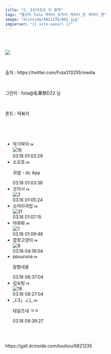 ```yaml
---
title: "2, 3꼬리로도 이 풍력"
tags: "웹코믹 futa 캐릭터_유카리 캐릭터_란 캐릭터_첸"
image: "dcinside/6821235/001.jpg"
imgserver: "{{ site.nasurl }}"
---
```

<div class="article">
<div style="overflow:hidden;">
<p><br/></p><p style="text-align: left;"><img src="{{ site.nasurl }}/dcinside/6821235/001.jpg"/></p><p style="text-align: left;"><br/></p><p style="text-align: left;">출처 : https://twitter.com/Futa313255/media</p><p style="text-align: left;"><br/></p><p style="text-align: left;">그린이 : futa@名華祭D22 님</p><p style="text-align: left;"><br/></p><p style="text-align: left;">폰트 : 떡볶이</p><p><br/></p> </div></div><br/>
<div class="comment"><ul class="cmt_list"><li class="ub-content" id="comment_li_16910784"><div class="cmt_info clear" data-article-no="6821235" data-no="16910784" data-rcnt="0"><div class="cmt_nickbox"><span class="gall_writer ub-writer" data-ip="" data-nick="악기박이" data-uid="laurashigihara1945"><span class="nickname in" title="악기박이">악기박이</span><a class="writer_nikcon"><img alt="갤로그로 이동합니다." border="0" height="11" onclick="window.open('//gallog.dcinside.com/laurashigihara1945');" src="https://nstatic.dcinside.com/dc/w/images/fix_nik.gif" style="margin-left:2px;cursor:pointer;" title="laurashigihara19** : 갤로그로 이동합니다." width="12"/></a></span></div><div class="clear cmt_txtbox btn_reply_write_all"><div class="comment_dccon clear"><div class="coment_dccon_img"><img alt="헉" class="written_dccon" conalt="헉" src="https://dcimg5.dcinside.com/dccon.php?no=62b5df2be09d3ca567b1c5bc12d46b394aa3b1058c6e4d0ca41648b65aed236eeb4466499ceefcb63b9abe27bbb60b35d8870324e17afdb6e58ecd1dcf9c93e739bfba" title="헉"/></div><div class="coment_dccon_info clear dccon_over_box" onmouseout="dccon_btn_over(this);" onmouseover="dccon_btn_over(this);" style="display:none;"><span class="over_alt"></span><button class="btn_dccon_infoview div_package" data-type="comment" onclick="dccon_btn_click();" reqpath="/dccon" type="button">디시콘 보기</button></div></div></div><div class="fr clear"><span class="date_time">03.16 01:03:29</span></div></div></li><li class="ub-content" id="comment_li_16910785"><div class="cmt_info clear" data-article-no="6821235" data-no="16910785" data-rcnt="0"><div class="cmt_nickbox"><span class="gall_writer ub-writer" data-ip="" data-nick="소오호" data-uid="pankkwi"><span class="nickname in" title="소오호">소오호</span><a class="writer_nikcon"><img alt="갤로그로 이동합니다." border="0" height="11" onclick="window.open('//gallog.dcinside.com/pankkwi');" src="https://nstatic.dcinside.com/dc/w/images/fix_nik.gif" style="margin-left:2px;cursor:pointer;" title="pankk** : 갤로그로 이동합니다." width="12"/></a></span></div><div class="clear cmt_txtbox btn_reply_write_all"><p class="usertxt ub-word">귀염  - dc App</p></div><div class="fr clear"><span class="date_time">03.16 01:03:36</span></div></div></li><li class="ub-content" id="comment_li_16910801"><div class="cmt_info clear" data-article-no="6821235" data-no="16910801" data-rcnt="0"><div class="cmt_nickbox"><span class="gall_writer ub-writer" data-ip="" data-nick="코이시" data-uid="jidaego"><span class="nickname in" title="코이시">코이시</span><a class="writer_nikcon"><img alt="갤로그로 이동합니다." border="0" height="11" onclick="window.open('//gallog.dcinside.com/jidaego');" src="https://nstatic.dcinside.com/dc/w/images/fix_nik.gif" style="margin-left:2px;cursor:pointer;" title="jidae** : 갤로그로 이동합니다." width="12"/></a></span></div><div class="clear cmt_txtbox btn_reply_write_all"><div class="comment_dccon clear"><div class="coment_dccon_img"><img alt="2" class="written_dccon" conalt="2" src="https://dcimg5.dcinside.com/dccon.php?no=62b5df2be09d3ca567b1c5bc12d46b394aa3b1058c6e4d0ca41648b65aea2d6e7e5fcaea51815fa32427ca6566a60ab811f058553344a549f08aa7763e9641421d187045c753273618" title="2"/></div><div class="coment_dccon_info clear dccon_over_box" onmouseout="dccon_btn_over(this);" onmouseover="dccon_btn_over(this);" style="display:none;"><span class="over_alt"></span><button class="btn_dccon_infoview div_package" data-type="comment" onclick="dccon_btn_click();" reqpath="/dccon" type="button">디시콘 보기</button></div></div></div><div class="fr clear"><span class="date_time">03.16 01:05:24</span></div></div></li><li class="ub-content" id="comment_li_16910810"><div class="cmt_info clear" data-article-no="6821235" data-no="16910810" data-rcnt="0"><div class="cmt_nickbox"><span class="gall_writer ub-writer" data-ip="" data-nick="소머리국밥" data-uid="ghj0313"><span class="nickname in" title="소머리국밥">소머리국밥</span><a class="writer_nikcon"><img alt="갤로그로 이동합니다." border="0" height="11" onclick="window.open('//gallog.dcinside.com/ghj0313');" src="https://nstatic.dcinside.com/dc/w/images/fix_nik.gif" style="margin-left:2px;cursor:pointer;" title="ghj03** : 갤로그로 이동합니다." width="12"/></a></span></div><div class="clear cmt_txtbox btn_reply_write_all"><div class="comment_dccon clear"><div class="coment_dccon_img"><img alt="31" class="written_dccon" conalt="31" src="https://dcimg5.dcinside.com/dccon.php?no=62b5df2be09d3ca567b1c5bc12d46b394aa3b1058c6e4d0ca41648b65ce2206e8abbf0a0c3e94443843ef2507213c5b759589df253278e39fbd755e7d914ba135100fcac7568" title="31"/></div><div class="coment_dccon_info clear dccon_over_box" onmouseout="dccon_btn_over(this);" onmouseover="dccon_btn_over(this);" style="display:none;"><span class="over_alt"></span><button class="btn_dccon_infoview div_package" data-type="comment" onclick="dccon_btn_click();" reqpath="/dccon" type="button">디시콘 보기</button></div></div></div><div class="fr clear"><span class="date_time">03.16 01:07:15</span></div></div></li><li class="ub-content" id="comment_li_16910825"><div class="cmt_info clear" data-article-no="6821235" data-no="16910825" data-rcnt="0"><div class="cmt_nickbox"><span class="gall_writer ub-writer" data-ip="" data-nick="야퍄퍄" data-uid="bluecandy12"><span class="nickname in" title="야퍄퍄">야퍄퍄</span><a class="writer_nikcon"><img alt="갤로그로 이동합니다." border="0" height="11" onclick="window.open('//gallog.dcinside.com/bluecandy12');" src="https://nstatic.dcinside.com/dc/w/images/nik.gif" style="margin-left:2px;cursor:pointer;" title="bluecandy** : 갤로그로 이동합니다." width="12"/></a></span></div><div class="clear cmt_txtbox btn_reply_write_all"><div class="comment_dccon clear"><div class="coment_dccon_img"><img alt="1" class="written_dccon" conalt="1" src="https://dcimg5.dcinside.com/dccon.php?no=62b5df2be09d3ca567b1c5bc12d46b394aa3b1058c6e4d0ca41648b65fee246e075e083a36861403334143e95063ba1a75478da0d4920ea5819d5787d30b373f67009585b19ed3" title="1"/></div><div class="coment_dccon_info clear dccon_over_box" onmouseout="dccon_btn_over(this);" onmouseover="dccon_btn_over(this);" style="display:none;"><span class="over_alt"></span><button class="btn_dccon_infoview div_package" data-type="comment" onclick="dccon_btn_click();" reqpath="/dccon" type="button">디시콘 보기</button></div></div></div><div class="fr clear"><span class="date_time">03.16 01:09:48</span></div></div></li><li class="ub-content" id="comment_li_16911197"><div class="cmt_info clear" data-article-no="6821235" data-no="16911197" data-rcnt="0"><div class="cmt_nickbox"><span class="gall_writer ub-writer" data-ip="" data-nick="깜장고양이" data-uid="rawls9012"><span class="nickname in" title="깜장고양이">깜장고양이</span><a class="writer_nikcon"><img alt="갤로그로 이동합니다." border="0" height="11" onclick="window.open('//gallog.dcinside.com/rawls9012');" src="https://nstatic.dcinside.com/dc/w/images/fix_nik.gif" style="margin-left:2px;cursor:pointer;" title="rawls90** : 갤로그로 이동합니다." width="12"/></a></span></div><div class="clear cmt_txtbox btn_reply_write_all"><div class="comment_dccon clear"><div class="coment_dccon_img"><img alt="8" class="written_dccon" conalt="8" src="https://dcimg5.dcinside.com/dccon.php?no=62b5df2be09d3ca567b1c5bc12d46b394aa3b1058c6e4d0ca41648b658e8206e4879eed1fcec4c5ceebff85aee58318fc02347a25c84e89647cc6fd868b25f247191b11fde01c3509f" title="8"/></div><div class="coment_dccon_info clear dccon_over_box" onmouseout="dccon_btn_over(this);" onmouseover="dccon_btn_over(this);" style="display:none;"><span class="over_alt"></span><button class="btn_dccon_infoview div_package" data-type="comment" onclick="dccon_btn_click();" reqpath="/dccon" type="button">디시콘 보기</button></div></div></div><div class="fr clear"><span class="date_time">03.16 04:18:04</span></div></div></li><li class="ub-content" id="comment_li_16911278"><div class="cmt_info clear" data-article-no="6821235" data-no="16911278" data-rcnt="0"><div class="cmt_nickbox"><span class="gall_writer ub-writer" data-ip="" data-nick="ppuuruna" data-uid="qqndnfnsk"><span class="nickname in" title="ppuuruna">ppuuruna</span><a class="writer_nikcon"><img alt="갤로그로 이동합니다." border="0" height="11" onclick="window.open('//gallog.dcinside.com/qqndnfnsk');" src="https://nstatic.dcinside.com/dc/w/images/fix_nik.gif" style="margin-left:2px;cursor:pointer;" title="qqndnfn** : 갤로그로 이동합니다." width="12"/></a></span></div><div class="clear cmt_txtbox btn_reply_write_all"><p class="usertxt ub-word">잘봤네용</p></div><div class="fr clear"><span class="date_time">03.16 06:37:04</span></div></div></li><li class="ub-content" id="comment_li_16911330"><div class="cmt_info clear" data-article-no="6821235" data-no="16911330" data-rcnt="0"><div class="cmt_nickbox"><span class="gall_writer ub-writer" data-ip="" data-nick="김슈팅" data-uid="stargate112526"><span class="nickname in" title="김슈팅">김슈팅</span><a class="writer_nikcon"><img alt="갤로그로 이동합니다." border="0" height="11" onclick="window.open('//gallog.dcinside.com/stargate112526');" src="https://nstatic.dcinside.com/dc/w/images/fix_nik.gif" style="margin-left:2px;cursor:pointer;" title="stargate1125** : 갤로그로 이동합니다." width="12"/></a></span></div><div class="clear cmt_txtbox btn_reply_write_all"><div class="comment_dccon clear"><div class="coment_dccon_img"><img alt="16" class="written_dccon" conalt="16" src="https://dcimg5.dcinside.com/dccon.php?no=62b5df2be09d3ca567b1c5bc12d46b394aa3b1058c6e4d0ca41648b65fee246e075e083a36861403334143e95063ba1a76478da0d4920ea580935a84d30b373f1215fd539d338662" title="16"/></div><div class="coment_dccon_info clear dccon_over_box" onmouseout="dccon_btn_over(this);" onmouseover="dccon_btn_over(this);" style="display:none;"><span class="over_alt"></span><button class="btn_dccon_infoview div_package" data-type="comment" onclick="dccon_btn_click();" reqpath="/dccon" type="button">디시콘 보기</button></div></div></div><div class="fr clear"><span class="date_time">03.16 08:27:04</span></div></div></li><li class="ub-content" id="comment_li_16911393"><div class="cmt_info clear" data-article-no="6821235" data-no="16911393" data-rcnt="0"><div class="cmt_nickbox"><span class="gall_writer ub-writer" data-ip="" data-nick="_(:3」∠)_" data-uid="opreation"><span class="nickname in" title="_(:3」∠)_">_(:3」∠)_</span><a class="writer_nikcon"><img alt="갤로그로 이동합니다." border="0" height="11" onclick="window.open('//gallog.dcinside.com/opreation');" src="https://nstatic.dcinside.com/dc/w/images/nik.gif" style="margin-left:2px;cursor:pointer;" title="opreati** : 갤로그로 이동합니다." width="12"/></a></span></div><div class="clear cmt_txtbox btn_reply_write_all"><p class="usertxt ub-word">테일즈네 ㅋㅋ</p></div><div class="fr clear"><span class="date_time">03.16 09:39:27</span></div></div></li></ul></div><br/>

<br/>
<p id="refer">https://gall.dcinside.com/touhou/6821235</p>
<br/>
